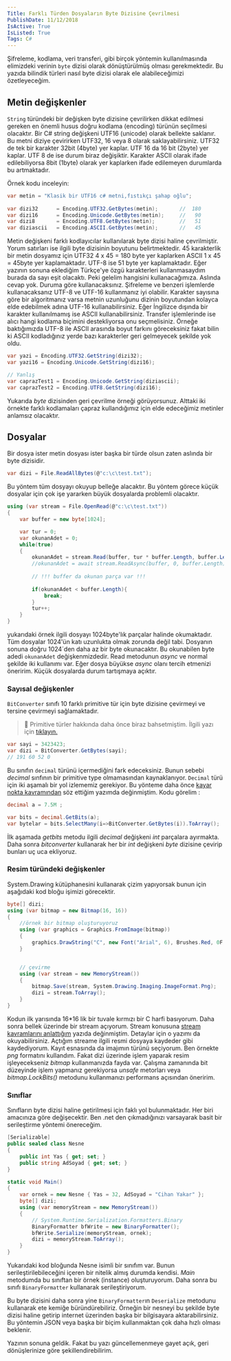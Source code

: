```yaml
---
Title: Farklı Türden Dosyaların Byte Dizisine Çevrilmesi
PublishDate: 11/12/2018
IsActive: True
IsListed: True
Tags: C#
---
```


Şifreleme, kodlama, veri transferi, gibi birçok yöntemin kullanılmasında elimizdeki verinin `byte` dizisi olarak dönüştürülmüş olması gerekmektedir. Bu yazıda bilindik türleri nasıl byte dizisi olarak ele alabileceğimizi özetleyeceğim.

## Metin değişkenler

`String` türündeki bir değişken byte dizisine çevrilirken dikkat edilmesi gereken en önemli husus doğru kodlama (encoding) türünün seçilmesi olacaktır. Bir C# string değişkeni UTF16 (unicode) olarak bellekte saklanır. Bu metni diziye çevirirken UTF32, 16 veya 8 olarak saklayabilirsiniz. UTF32 de tek bir karakter 32bit (4byte) yer kaplar. UTF 16 da 16 bit (2byte) yer kaplar. UTF 8 de ise durum biraz değişiktir. Karakter ASCII olarak ifade edilebiliyorsa 8bit (1byte) olarak yer kaplarken ifade edilemeyen durumlarda bu artmaktadır.

Örnek kodu inceleyin:

```csharp
var metin = "Klasik bir UTF16 c# metni,fıstıkçı şahap oğlu";
 
var dizi32 		= Encoding.UTF32.GetBytes(metin); 		//  180
var dizi16 		= Encoding.Unicode.GetBytes(metin); 	//	 90
var dizi8 		= Encoding.UTF8.GetBytes(metin);      	//   51
var diziascii 	= Encoding.ASCII.GetBytes(metin); 		// 	 45
```

Metin değişkeni farklı kodlayıcılar kullanılarak byte dizisi haline çevrilmiştir. Yorum satırları ise ilgili byte dizisinin boyutunu belirtmektedir. 45 karakterlik bir metin dosyamız için UTF32 4 x 45 = 180 byte yer kaplarken ASCII 1 x 45 = 45byte yer kaplamaktadır. UTF-8 ise 51 byte yer kaplamaktadır. Eğer yazının sonuna eklediğim Türkçe'ye özgü karakterleri kullanmasaydım burada da sayı eşit olacaktı. Peki gelelim hangisini kullanacağımıza. Aslında cevap yok. Duruma göre kullanacaksınız. Şifreleme ve benzeri işlemlerde kullanacaksanız UTF-8 ve UTF-16 kullanmanız iyi olabilir. Karakter sayısına göre bir algoritmanız varsa metnin uzunluğunu dizinin boyutundan kolayca elde edebilmek adına UTF-16 kullanabilirsiniz. Eğer İngilizce dışında bir karakter kullanılmamış ise ASCII kullanabilirsiniz. Transfer işlemlerinde ise alıcı hangi kodlama biçimini destekliyorsa onu seçmelisiniz. Örneğe baktığımızda UTF-8 ile ASCII arasında boyut farkını göreceksiniz fakat bilin ki ASCII kodladığınız yerde bazı karakterler geri gelmeyecek şekilde yok oldu.  

```csharp
var yazi = Encoding.UTF32.GetString(dizi32);
var yazi16 = Encoding.Unicode.GetString(dizi16);

// Yanlış
var caprazTest1 = Encoding.Unicode.GetString(diziascii);
var caprazTest2 = Encoding.UTF8.GetString(dizi16);
```

Yukarıda _byte_ dizisinden geri çevrilme örneği görüyorsunuz. Alttaki iki örnekte farklı kodlamaları çapraz kullandığımız için elde edeceğimiz metinler anlamsız olacaktır.

## Dosyalar

Bir dosya ister metin dosyası ister başka bir türde olsun zaten aslında bir byte dizisidir.

```csharp
var dizi = File.ReadAllBytes(@"c:\c\test.txt");
```

Bu yöntem tüm dosyayı okuyup belleğe alacaktır. Bu yöntem görece küçük dosyalar için çok işe yararken büyük dosyalarda problemli olacaktır.

```csharp
using (var stream = File.OpenRead(@"c:\c\test.txt"))
{
	var buffer = new byte[1024];

	var tur = 0;
	var okunanAdet = 0;
	while(true)
	{
		okunanAdet = stream.Read(buffer, tur * buffer.Length, buffer.Length);
		//okunanAdet = await stream.ReadAsync(buffer, 0, buffer.Length);
		
		// !!! buffer da okunan parça var !!!
		
		if(okunanAdet < buffer.Length){
			break;
		}
		tur++;
	}
}
```
yukarıdaki örnek ilgili dosyayı 1024byte'lık parçalar halinde okumaktadır. Tüm dosyalar 1024'ün katı uzunlukta olmak zorunda değil tabi. Dosyanın sonuna doğru 1024´den daha az bir byte okunacaktır. Bu okunabilen byte adedi `okunanAdet` değişkenmizdedir. Read metodunun _async_ ve normal şekilde iki kullanımı var. Eğer dosya büyükse _async_ olanı tercih etmenizi öneririm. Küçük dosyalarda durum tartışmaya açıktır.

### Sayısal değişkenler

`BitConverter` sınıfı 10 farklı primitive tür için byte dizisine çevirmeyi ve tersine çevirmeyi sağlamaktadır. 

> &#128064; Primitive türler hakkında daha önce biraz bahsetmiştim. İlgili yazı için [tıklayın.](http://www.cihanyakar.com/primitive_type_kavrami)


```csharp
var sayi = 3423423;
var dizi = BitConverter.GetBytes(sayi);
// 191 60 52 0
```

Bu sınıfın `decimal` türünü içermediğini fark edeceksiniz. Bunun sebebi _decimal_ sınfının bir primitive type olmamasından kaynaklanıyor. `Decimal` türü için iki aşamalı bir yol izlememiz gerekiyor. Bu yönteme daha önce [kayar nokta kavramından](http://www.cihanyakar.com/kayarnokta) söz ettiğim yazımda değinmiştim. Kodu görelim :

```csharp
decimal a = 7.5M ;

var bits = decimal.GetBits(a);
var bytelar = bits.SelectMany(i=>BitConverter.GetBytes(i)).ToArray();
```
İlk aşamada _getbits_ metodu ilgili _decimal_ değişkeni _int_ parçalara ayırmakta. Daha sonra _bitconverter_ kullanarak her bir _int_ değişkeni _byte_ dizisine çevirip bunları uç uca ekliyoruz. 

### Resim türündeki değişkenler

System.Drawing kütüphanesini kullanarak çizim yapıyorsak bunun için aşağıdaki kod bloğu işimizi görecektir.

```csharp
byte[] dizi;
using (var bitmap = new Bitmap(16, 16))
{
	//örnek bir bitmap oluşturuyoruz
	using (var graphics = Graphics.FromImage(bitmap))
	{
		graphics.DrawString("C", new Font("Arial", 6), Brushes.Red, 0F, 0F);
	}


	// çevirme
	using (var stream = new MemoryStream())
	{
		bitmap.Save(stream, System.Drawing.Imaging.ImageFormat.Png);
		dizi = stream.ToArray();
	}
}
```

Kodun ilk yarısında 16*16 lik bir tuvale kırmızı bir C harfi basıyorum. Daha sonra bellek üzerinde bir stream açıyorum. Stream konusuna [stream kavramlarını anlattığım](http://www.cihanyakar.com/streamkavrami) yazıda değinmiştim. Detaylar için o yazımı da okuyabilirsiniz. Açtığım streame ilgili resmi dosyaya kaydeder gibi kaydediyorum. Kayıt esnasında da imajımın türünü seçiyorum. Ben örnekte _png_ formatını kullandım. Fakat dizi üzerinde işlem yaparak resim işleyecekseniz _bitmap_ kullanmanızda fayda var. Çalışma zamanında bit düzeyinde işlem yapmanız gerekiyorsa _unsafe_ metorları veya _bitmap.LockBits()_ metodunu kullanmanızı performans açısından öneririm.

### Sınıflar

Sınıfların byte dizisi haline getirilmesi için faklı yol bulunmaktadır. Her biri amacınıza göre değişecektir. Ben .net den çıkmadığınızı varsayarak basit bir serileştirme yöntemi önereceğim.

```csharp
[Serializable]
public sealed class Nesne
{
	public int Yas { get; set; }
	public string AdSoyad { get; set; }
}

static void Main()
{
	var ornek = new Nesne { Yas = 32, AdSoyad = "Cihan Yakar" };
	byte[] dizi;
	using (var memoryStream = new MemoryStream())
	{
		// System.Runtime.Serialization.Formatters.Binary
		BinaryFormatter bfWrite = new BinaryFormatter();
		bfWrite.Serialize(memoryStream, ornek);
		dizi = memoryStream.ToArray();
	}
}
```
Yukarıdaki kod bloğunda Nesne isimli bir sınıfım var. Bunun serileştirilebileceğini içeren bir nitelik almış durumda kendisi. _Main_ metodumda bu sınıftan bir örnek (instance) oluşturuyorum. Daha sonra bu sınıfı `BinaryFormatter` kullanarak serileştiriyorum. 

Bu byte dizisini daha sonra yine `BinaryFormatter`ın `Deserialize` metodunu kullanarak ete kemiğe büründürebiliriz. Örneğin bir nesneyi bu şekilde byte dizisi haline getirip internet üzerinden başka bir bilgisayara aktarabilirsiniz. Bu yöntemin JSON veya başka bir biçim kullanmaktan çok daha hızlı olması beklenir.

Yazının sonuna geldik. Fakat bu yazı güncellemenmeye gayet açık, geri dönüşlerinize göre şekillendirebilirim.

